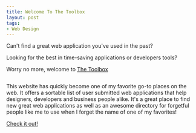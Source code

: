 ```yaml
--- 
title: Welcome To The Toolbox
layout: post
tags: 
- Web Design
---
```

Can't find a great web application you've used in the past?

Looking for the best in time-saving applications or developers tools?

Worry no more, welcome to <a href="http://www.thetoolbox.cc/">The Toolbox</a>

<div class="img-wrap"><img class="alignnone size-large wp-image-2304" title="the_toolbox" src="{{ site.url }}/images/the_toolbox.png" alt="" /></div>

This website has quickly become one of my favorite go-to places on the web. It offers a sortable list of user submitted web applications that help designers, developers and business people alike. It's a great place to find new great web applications as well as an awesome directory for forgetful people like me to use when I forget the name of one of my favorites!

<a href="http://www.thetoolbox.cc/">Check it out!</a>